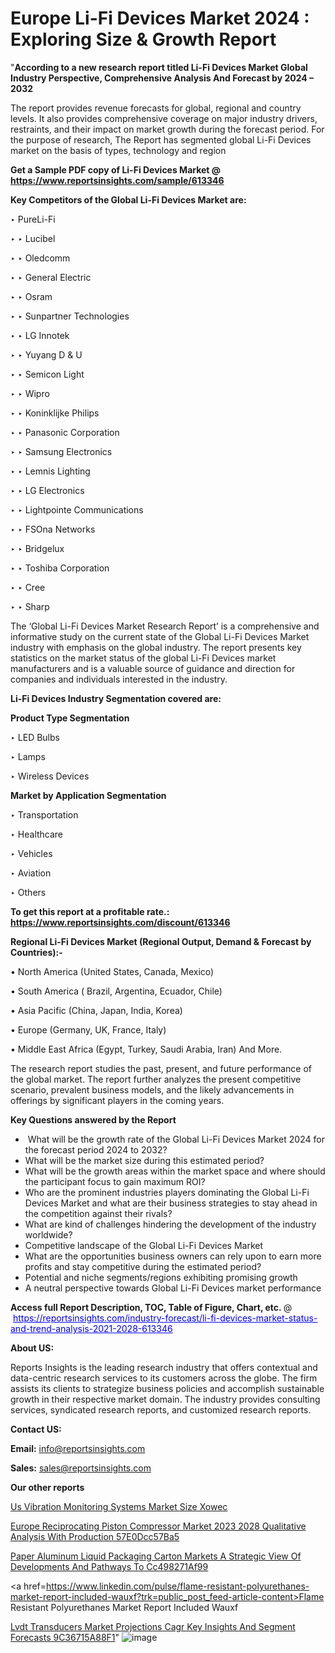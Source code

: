 # Europe Li-Fi Devices Market 2024 : Exploring Size & Growth Report

"<strong>According to a new research report titled Li-Fi Devices Market Global Industry Perspective, Comprehensive Analysis And Forecast by 2024 – 2032</strong>

The report provides revenue forecasts for global, regional and country levels. It also provides comprehensive coverage on major industry drivers, restraints, and their impact on market growth during the forecast period. For the purpose of research, The Report has segmented global Li-Fi Devices market on the basis of types, technology and region

<strong>Get a Sample PDF copy of Li-Fi Devices Market </strong><strong>@<a href=https://www.reportsinsights.com/sample/613346 style=color:#0000ff;> https://www.reportsinsights.com/sample/613346</a></strong></font>

<strong>Key Competitors of the Global Li-Fi Devices Market are:</strong>

‣ PureLi-Fi

‣ 
‣ Lucibel

‣ 
‣ Oledcomm

‣ 
‣ General Electric

‣ 
‣ Osram

‣ 
‣ Sunpartner Technologies

‣ 
‣ LG Innotek

‣ 
‣ Yuyang D & U

‣ 
‣ Semicon Light

‣ 
‣ Wipro

‣ 
‣ Koninklijke Philips

‣ 
‣ Panasonic Corporation

‣ 
‣ Samsung Electronics

‣ 
‣ Lemnis Lighting

‣ 
‣ LG Electronics

‣ 
‣ Lightpointe Communications

‣ 
‣ FSOna Networks

‣ 
‣ Bridgelux

‣ 
‣ Toshiba Corporation

‣ 
‣ Cree

‣ 
‣ Sharp

The ‘Global Li-Fi Devices Market Research Report’ is a comprehensive and informative study on the current state of the Global Li-Fi Devices Market industry with emphasis on the global industry. The report presents key statistics on the market status of the global Li-Fi Devices market manufacturers and is a valuable source of guidance and direction for companies and individuals interested in the industry.

<strong>Li-Fi Devices Industry Segmentation covered are:</strong>

<strong>Product Type Segmentation</strong>

‣    LED Bulbs

‣ Lamps

‣ Wireless Devices

<strong>Market by Application Segmentation</strong>

‣   Transportation

‣ Healthcare

‣ Vehicles

‣ Aviation

‣ Others

<strong>To get this report at a profitable rate.: <a href=https://www.reportsinsights.com/discount/613346 style=color:#0000ff;>https://www.reportsinsights.com/discount/613346</a></strong></font>

<strong>Regional Li-Fi Devices Market (Regional Output, Demand &amp; Forecast by Countries):-</strong>

• North America (United States, Canada, Mexico)

• South America ( Brazil, Argentina, Ecuador, Chile)

• Asia Pacific (China, Japan, India, Korea)

• Europe (Germany, UK, France, Italy)

• Middle East Africa (Egypt, Turkey, Saudi Arabia, Iran) And More.

The research report studies the past, present, and future performance of the global market. The report further analyzes the present competitive scenario, prevalent business models, and the likely advancements in offerings by significant players in the coming years.

<strong>Key Questions answered by the Report</strong>
<ul>
  <li> What will be the growth rate of the Global Li-Fi Devices Market 2024 for the forecast period 2024 to 2032?</li>
  <li>What will be the market size during this estimated period?</li>
  <li>What will be the growth areas within the market space and where should the participant focus to gain maximum ROI?</li>
  <li>Who are the prominent industries players dominating the Global Li-Fi Devices Market and what are their business strategies to stay ahead in the competition against their rivals?</li>
  <li>What are kind of challenges hindering the development of the industry worldwide?</li>
  <li>Competitive landscape of the Global Li-Fi Devices Market</li>
  <li>What are the opportunities business owners can rely upon to earn more profits and stay competitive during the estimated period?</li>
  <li>Potential and niche segments/regions exhibiting promising growth</li>
  <li>A neutral perspective towards Global Li-Fi Devices market performance</li>
</ul>
<strong>Access full Report Description, TOC, Table of Figure, Chart, etc. </strong>@  <a href=https://reportsinsights.com/industry-forecast/li-fi-devices-market-status-and-trend-analysis-2021-2028-613346 style=color:#0000ff;>https://reportsinsights.com/industry-forecast/li-fi-devices-market-status-and-trend-analysis-2021-2028-613346</a></font>

<strong><strong>About US</strong>:</strong>

Reports Insights is the leading research industry that offers contextual and data-centric research services to its customers across the globe. The firm assists its clients to strategize business policies and accomplish sustainable growth in their respective market domain. The industry provides consulting services, syndicated research reports, and customized research reports.

<strong>Contact US:</strong>

<p class=""""><b>Email:</b> <a href=mailto:info@reportsinsights.com>info@reportsinsights.com</a></p>
<p class=""""><b>Sales:</b> <a href=mailto:sales@reportsinsights.com>sales@reportsinsights.com</a></p>

<strong>Our other reports</strong>

<a href=https://www.linkedin.com/pulse/us-vibration-monitoring-systems-market-size-xowec/>Us Vibration Monitoring Systems Market Size Xowec</a>

<a href=https://medium.com/@yadavahaan91/europe-reciprocating-piston-compressor-market-2023-2028-qualitative-analysis-with-production-57e0dcc57ba5>Europe Reciprocating Piston Compressor Market 2023 2028 Qualitative Analysis With Production 57E0Dcc57Ba5</a>

<a href=https://medium.com/@shindeaaswini6/paper-aluminum-liquid-packaging-carton-markets-a-strategic-view-of-developments-and-pathways-to-cc498271af99>Paper Aluminum Liquid Packaging Carton Markets A Strategic View Of Developments And Pathways To Cc498271Af99</a>

<a href=https://www.linkedin.com/pulse/flame-resistant-polyurethanes-market-report-included-wauxf?trk=public_post_feed-article-content>Flame Resistant Polyurethanes Market Report Included Wauxf</a>

<a href=https://medium.com/@sakshideshmukh994/lvdt-transducers-market-projections-cagr-key-insights-and-segment-forecasts-9c36715a88f1>Lvdt Transducers Market Projections Cagr Key Insights And Segment Forecasts 9C36715A88F1</a>"
![image](https://github.com/Jaayaachit/RItrends/assets/158452289/9470633a-5a6a-41b7-9743-6ccb03acd9a3)
